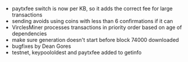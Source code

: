 * paytxfee switch is now per KB, so it adds the correct fee for large transactions
* sending avoids using coins with less than 6 confirmations if it can
* VirclesMiner processes transactions in priority order based on age of dependencies
* make sure generation doesn't start before block 74000 downloaded
* bugfixes by Dean Gores
* testnet, keypoololdest and paytxfee added to getinfo
